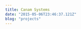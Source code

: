 ```yaml
---
title: Canam Systems
date: "2015-05-06T23:46:37.121Z"
blog: "projects"
---
```


<!-- Wow! I love blogging so much already.

Did you know that "despite its name, salted duck eggs can also be made from
chicken eggs, though the taste and texture will be somewhat different, and the
egg yolk will be less rich."?
([Wikipedia Link](https://en.wikipedia.org/wiki/Salted_duck_egg))

Yeah, I didn't either. -->
